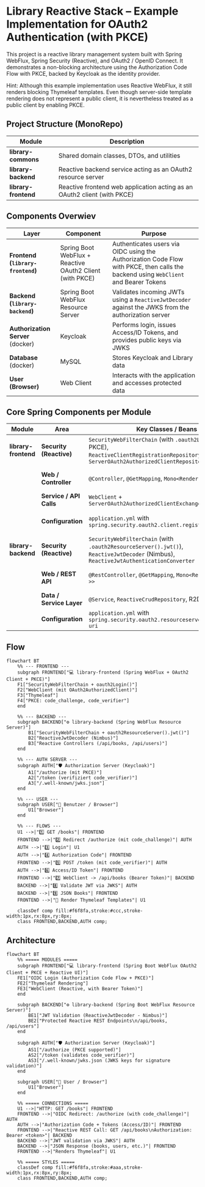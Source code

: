 # Library Reactive Stack – Example Implementation for OAuth2 Authentication (with PKCE)
This project is a reactive library management system built with Spring WebFlux, Spring Security (Reactive), and OAuth2 / OpenID Connect.
It demonstrates a non-blocking architecture using the Authorization Code Flow with PKCE, backed by Keycloak as the identity provider.

Hint:
Although this example implementation uses Reactive WebFlux, it still renders blocking Thymeleaf templates.
Even though server-side template rendering does not represent a public client, it is nevertheless treated as a public client by enabling PKCE.

## Project Structure (MonoRepo)
| Module                   | Description                                                              |
| ------------------------ | ------------------------------------------------------------------------ |
| **library-commons**      | Shared domain classes, DTOs, and utilities                               |
| **library-backend**      | Reactive backend service acting as an OAuth2 resource server             |
| **library-frontend**     | Reactive frontend web application acting as an OAuth2 client (with PKCE) |

## Components Overwiev
| Layer                             | Component                                               | Purpose                                                                                                                              |
|-----------------------------------|---------------------------------------------------------|--------------------------------------------------------------------------------------------------------------------------------------|
| **Frontend (`library-frontend`)** | Spring Boot WebFlux + Reactive OAuth2 Client (with PKCE) | Authenticates users via OIDC using the Authorization Code Flow with PKCE, then calls the backend using `WebClient` and Bearer Tokens |
| **Backend (`library-backend`)**   | Spring Boot WebFlux Resource Server                     | Validates incoming JWTs using a `ReactiveJwtDecoder` against the JWKS from the authorization server                                  |
| **Authorization Server** (docker) | Keycloak                                                | Performs login, issues Access/ID Tokens, and provides public keys via JWKS                                                           |
| **Database** (docker)             | MySQL                                                   | Stores Keycloak and Library data                                                                                                     |~~
| **User (Browser)**                | Web Client                                              | Interacts with the application and accesses protected data                                                                           |

## Core Spring Components per Module
| Module               | Area                     | Key Classes / Beans                                                                                                                             | Purpose                                                                                           |
| -------------------- | ------------------------ | ----------------------------------------------------------------------------------------------------------------------------------------------- | ------------------------------------------------------------------------------------------------- |
| **library-frontend** | **Security (Reactive)**  | `SecurityWebFilterChain` (with `.oauth2Login()` + PKCE),<br>`ReactiveClientRegistrationRepository`,<br>`ServerOAuth2AuthorizedClientRepository` | Handles OIDC login with PKCE, stores tokens reactively within the `ReactiveSecurityContextHolder` |
|                      | **Web / Controller**     | `@Controller`, `@GetMapping`, `Mono<Rendering>`                                                                                                 | Renders HTML using Thymeleaf Reactive or returns JSON responses                                   |
|                      | **Service / API Calls**  | `WebClient` + `ServerOAuth2AuthorizedClientExchangeFilterFunction`                                                                              | Calls the `library-backend` API reactively using Bearer Tokens                                    |
|                      | **Configuration**        | `application.yml` with `spring.security.oauth2.client.registration.*`                                                                           | Defines client ID, secret, scopes, redirect URIs, and PKCE enforcement                            |
| **library-backend**  | **Security (Reactive)**  | `SecurityWebFilterChain` (with `.oauth2ResourceServer().jwt()`),<br>`ReactiveJwtDecoder` (Nimbus),<br>`ReactiveJwtAuthenticationConverter`      | Reactively validates JWTs and maps claims to authorities                                          |
|                      | **Web / REST API**       | `@RestController`, `@GetMapping`, `Mono<ResponseEntity<?>>`                                                                                     | Exposes protected reactive REST endpoints (e.g. `/api/books`, `/api/users`)                       |
|                      | **Data / Service Layer** | `@Service`, `ReactiveCrudRepository`, R2DBC entities                                                                                            | Handles business logic and reactive database access                                               |
|                      | **Configuration**        | `application.yml` with `spring.security.oauth2.resourceserver.jwt.jwk-set-uri`                                                                  | Defines JWKS URI for token signature validation                                                   |

## Flow

```mermaid
flowchart BT
    %% --- FRONTEND ---
    subgraph FRONTEND["💻 library-frontend (Spring WebFlux + OAuth2 Client + PKCE)"]
    F1["SecurityWebFilterChain + oauth2Login()"]
    F2["WebClient (mit OAuth2AuthorizedClient)"]
    F3["Thymeleaf"]
    F4["PKCE: code_challenge, code_verifier"]
    end

    %% --- BACKEND ---
    subgraph BACKEND["⚙️ library-backend (Spring WebFlux Resource Server)"]
        B1["SecurityWebFilterChain + oauth2ResourceServer().jwt()"]
        B2["ReactiveJwtDecoder (Nimbus)"]
        B3["Reactive Controllers (/api/books, /api/users)"]
    end

    %% --- AUTH SERVER ---
    subgraph AUTH["🛡️ Authorization Server (Keycloak)"]
        A1["/authorize (mit PKCE)"]
        A2["/token (verifiziert code_verifier)"]
        A3["/.well-known/jwks.json"]
    end

    %% --- USER ---
    subgraph USER["👤 Benutzer / Browser"]
        U1["Browser"]
    end

    %% --- FLOWS ---
    U1 -->|"1️⃣ GET /books"| FRONTEND
    FRONTEND -->|"2️⃣ Redirect /authorize (mit code_challenge)"| AUTH
    AUTH -->|"3️⃣ Login"| U1
    AUTH -->|"4️⃣ Authorization Code"| FRONTEND
    FRONTEND -->|"5️⃣ POST /token (mit code_verifier)"| AUTH
    AUTH -->|"6️⃣ Access/ID Token"| FRONTEND
    FRONTEND -->|"7️⃣ WebClient -> /api/books (Bearer Token)"| BACKEND
    BACKEND -->|"8️⃣ Validate JWT via JWKS"| AUTH
    BACKEND -->|"9️⃣ JSON Books"| FRONTEND
    FRONTEND -->|"🏁 Render Thymeleaf Templates"| U1

    classDef comp fill:#f6f8fa,stroke:#ccc,stroke-width:1px,rx:8px,ry:8px;
    class FRONTEND,BACKEND,AUTH comp;
```
## Architecture

```mermaid
flowchart BT
    %% ===== MODULES =====
    subgraph FRONTEND["💻 library-frontend (Spring Boot WebFlux OAuth2 Client + PKCE + Reactive UI)"]
    FE1["OIDC Login (Authorization Code Flow + PKCE)"]
    FE2["Thymeleaf Rendering"]
    FE3["WebClient (Reactive, with Bearer Token)"]
    end

    subgraph BACKEND["⚙️ library-backend (Spring Boot WebFlux Resource Server)"]
        BE1["JWT Validation (ReactiveJwtDecoder - Nimbus)"]
        BE2["Protected Reactive REST Endpoints\n/api/books, /api/users"]
    end

    subgraph AUTH["🛡️ Authorization Server (Keycloak)"]
        AS1["/authorize (PKCE supported)"]
        AS2["/token (validates code_verifier)"]
        AS3["/.well-known/jwks.json (JWKS keys for signature validation)"]
    end

    subgraph USER["👤 User / Browser"]
        U1["Browser"]
    end

    %% ===== CONNECTIONS =====
    U1 -->|"HTTP: GET /books"| FRONTEND
    FRONTEND -->|"OIDC Redirect: /authorize (with code_challenge)"| AUTH
    AUTH -->|"Authorization Code + Tokens (Access/ID)"| FRONTEND
    FRONTEND -->|"Reactive REST Call: GET /api/books\nAuthorization: Bearer <token>"| BACKEND
    BACKEND -->|"JWT validation via JWKS"| AUTH
    BACKEND -->|"JSON Response (books, users, etc.)"| FRONTEND
    FRONTEND -->|"Renders Thymeleaf"| U1

    %% ===== STYLES =====
    classDef comp fill:#f6f8fa,stroke:#aaa,stroke-width:1px,rx:8px,ry:8px;
    class FRONTEND,BACKEND,AUTH comp;
```